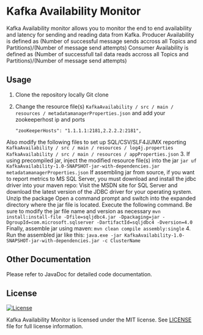 <h1>Kafka Availability Monitor </h1>

Kafka Availability monitor allows you to monitor the end to end availability and latency for sending and reading data from Kafka.
Producer Availability is defined as (Number of successful message sends accross all Topics and Partitions)/(Number of message send attempts)
Consumer Availability is defined as (Number of successfull tail data reads accross all Topics and Partitions)/(Number of message send attempts)

## Usage
1. Clone the repository locally
Git clone

2. Change the resource file(s) `KafkaAvailability / src / main / resources / metadatamanagerProperties.json` and add your zookeeperhost ip and ports
	```
	"zooKeeperHosts": "1.1.1.1:2181,2.2.2.2:2181",
	```
Also modify the following files to set up SQL/CSV/SLF4J/JMX reporting 
	```
	KafkaAvailability / src / main / resources / log4j.properties
	KafkaAvailability / src / main / resources / appProperties.json
	```
3. If using precompiled jar, inject the modified resource file(s) into the jar
	```
	jar uf KafkaAvailability-1.0-SNAPSHOT-jar-with-dependencies.jar metadatamanagerProperties.json
	```
If assembling jar from source, if you want to report metrics to MS SQL Server, you must download and install the jdbc driver into your maven repo:
Visit the MSDN site for SQL Server and download the latest version of the JDBC driver for your operating system.
Unzip the package
Open a command prompt and switch into the expanded directory where the jar file is located.
Execute the following command. Be sure to modify the jar file name and version as necessary
	```
	mvn install:install-file -Dfile=sqljdbc4.jar -Dpackaging=jar -DgroupId=com.microsoft.sqlserver -DartifactId=sqljdbc4 -Dversion=4.0
	```
Finally, assemble jar using maven:
	```
	mvn clean compile assembly:single
	```
4. Run the assembled jar like this:
	```
	java.exe -jar KafkaAvailability-1.0-SNAPSHOT-jar-with-dependencies.jar -c ClusterName
	```


## Other Documentation

Please refer to JavaDoc for detailed code documentation.

## License

[![License](https://img.shields.io/badge/license-MIT-blue.svg?style=plastic)](https://github.com/Microsoft/Kafka-Availability-Monitor/blob/master/LICENCE.txt)

Kafka Availability Monitor is licensed under the MIT license. See [LICENSE](https://github.com/Microsoft/Kafka-Availability-Monitor/blob/master/LICENCE.txt) file for full license information.
